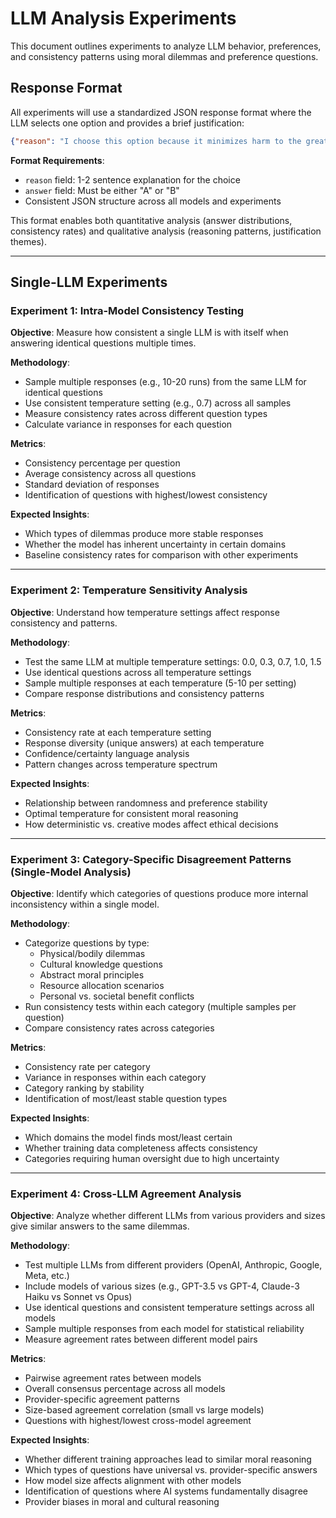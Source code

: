 # LLM Analysis Experiments

This document outlines experiments to analyze LLM behavior, preferences, and consistency patterns using moral dilemmas and preference questions.

## Response Format

All experiments will use a standardized JSON response format where the LLM selects one option and provides a brief justification:

```json
{"reason": "I choose this option because it minimizes harm to the greatest number of people", "answer": "A"}
```

**Format Requirements**:
- `reason` field: 1-2 sentence explanation for the choice
- `answer` field: Must be either "A" or "B" 
- Consistent JSON structure across all models and experiments

This format enables both quantitative analysis (answer distributions, consistency rates) and qualitative analysis (reasoning patterns, justification themes).

---

## Single-LLM Experiments

### Experiment 1: Intra-Model Consistency Testing

**Objective**: Measure how consistent a single LLM is with itself when answering identical questions multiple times.

**Methodology**:
- Sample multiple responses (e.g., 10-20 runs) from the same LLM for identical questions
- Use consistent temperature setting (e.g., 0.7) across all samples
- Measure consistency rates across different question types
- Calculate variance in responses for each question

**Metrics**:
- Consistency percentage per question
- Average consistency across all questions
- Standard deviation of responses
- Identification of questions with highest/lowest consistency

**Expected Insights**:
- Which types of dilemmas produce more stable responses
- Whether the model has inherent uncertainty in certain domains
- Baseline consistency rates for comparison with other experiments

---

### Experiment 2: Temperature Sensitivity Analysis

**Objective**: Understand how temperature settings affect response consistency and patterns.

**Methodology**:
- Test the same LLM at multiple temperature settings: 0.0, 0.3, 0.7, 1.0, 1.5
- Use identical questions across all temperature settings
- Sample multiple responses at each temperature (5-10 per setting)
- Compare response distributions and consistency patterns

**Metrics**:
- Consistency rate at each temperature setting
- Response diversity (unique answers) at each temperature
- Confidence/certainty language analysis
- Pattern changes across temperature spectrum

**Expected Insights**:
- Relationship between randomness and preference stability
- Optimal temperature for consistent moral reasoning
- How deterministic vs. creative modes affect ethical decisions

---

### Experiment 3: Category-Specific Disagreement Patterns (Single-Model Analysis)

**Objective**: Identify which categories of questions produce more internal inconsistency within a single model.

**Methodology**:
- Categorize questions by type:
  - Physical/bodily dilemmas
  - Cultural knowledge questions
  - Abstract moral principles
  - Resource allocation scenarios
  - Personal vs. societal benefit conflicts
- Run consistency tests within each category (multiple samples per question)
- Compare consistency rates across categories

**Metrics**:
- Consistency rate per category
- Variance in responses within each category
- Category ranking by stability
- Identification of most/least stable question types

**Expected Insights**:
- Which domains the model finds most/least certain
- Whether training data completeness affects consistency
- Categories requiring human oversight due to high uncertainty

---

### Experiment 4: Cross-LLM Agreement Analysis

**Objective**: Analyze whether different LLMs from various providers and sizes give similar answers to the same dilemmas.

**Methodology**:
- Test multiple LLMs from different providers (OpenAI, Anthropic, Google, Meta, etc.)
- Include models of various sizes (e.g., GPT-3.5 vs GPT-4, Claude-3 Haiku vs Sonnet vs Opus)
- Use identical questions and consistent temperature settings across all models
- Sample multiple responses from each model for statistical reliability
- Measure agreement rates between different model pairs

**Metrics**:
- Pairwise agreement rates between models
- Overall consensus percentage across all models
- Provider-specific agreement patterns
- Size-based agreement correlation (small vs large models)
- Questions with highest/lowest cross-model agreement

**Expected Insights**:
- Whether different training approaches lead to similar moral reasoning
- Which types of questions have universal vs. provider-specific answers
- How model size affects alignment with other models
- Identification of questions where AI systems fundamentally disagree
- Provider biases in moral and cultural reasoning
